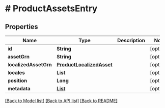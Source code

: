 # # ProductAssetsEntry


## Properties 


Name | Type | Description | Notes
------------ | ------------- | ------------- | -------------
**id**| **String** |   | [optional]
**assetGrn**| **String** |   | [optional]
**localizedAssetGrn**| [**ProductLocalizedAsset**](ProductLocalizedAsset.md) |   | [optional]
**locales**| **List<String>** |   | [optional]
**position**| **Long** |   | [optional]
**metadata**| [**List<ProductAssetsEntryMetadata>**](ProductAssetsEntryMetadata.md) |   | [optional]


[[Back to Model list]](../../README.md#models) [[Back to API list]](../../README.md#endpoints) [[Back to README]](../../README.md)

